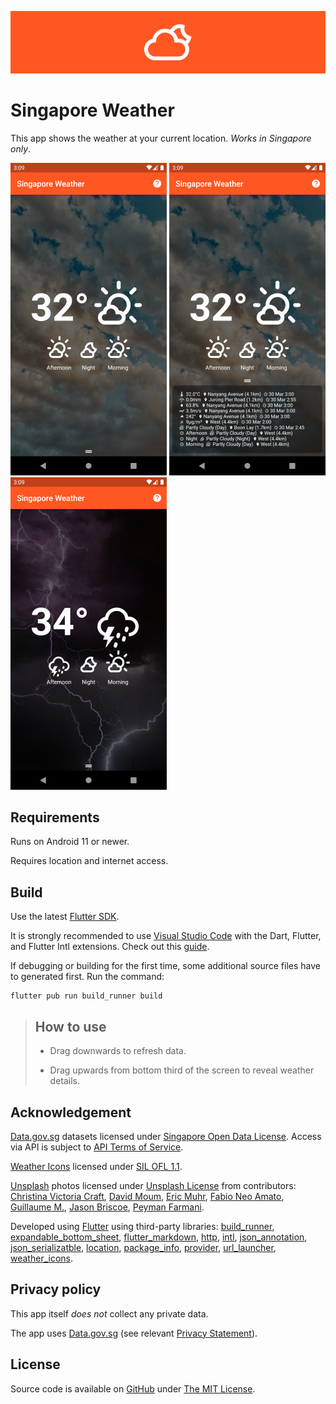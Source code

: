 ![Banner](doc/images/banner-758.png)

# Singapore Weather

This app shows the weather at your current location. *Works in Singapore only*.

![Screenshot 1](doc/images/screenshot-1-250.png)
![Screenshot 2](doc/images/screenshot-2-250.png)
![Screenshot 3](doc/images/screenshot-3-250.png)

## Requirements

Runs on Android 11 or newer.

Requires location and internet access.

## Build

Use the latest [Flutter SDK](https://flutter.dev/docs/get-started/install).

It is strongly recommended to use [Visual Studio Code](https://code.visualstudio.com/) with the Dart, Flutter, and Flutter Intl extensions. Check out this [guide](https://flutter.dev/docs/development/tools/vs-code).

If debugging or building for the first time, some additional source files have to generated first. Run the command:
```
flutter pub run build_runner build
```

> ## How to use
>
> - Drag downwards to refresh data.
>
> - Drag upwards from bottom third of the screen to reveal weather details.

## Acknowledgement

[Data.gov.sg](https://data.gov.sg/) datasets licensed under [Singapore Open Data License](https://data.gov.sg/open-data-licence). Access via API is subject to [API Terms of Service](https://data.gov.sg/privacy-and-website-terms#api-terms).

[Weather Icons](https://erikflowers.github.io/weather-icons/) licensed under [SIL OFL 1.1](http://scripts.sil.org/OFL).

[Unsplash](https://unsplash.com) photos licensed under [Unsplash License](https://unsplash.com/license) from contributors: [Christina Victoria Craft](https://unsplash.com/s/photos/wind?utm_source=unsplash&utm_medium=referral&utm_content=creditCopyText), [David Moum](https://unsplash.com/@davidmoum?utm_source=unsplash&utm_medium=referral&utm_content=creditCopyText), [Eric Muhr](https://unsplash.com/@ericmuhr?utm_source=unsplash&utm_medium=referral&utm_content=creditCopyText), [Fabio Neo Amato](https://unsplash.com/@cloudsdealer?utm_source=unsplash&utm_medium=referral&utm_content=creditCopyText), [Guillaume M.](https://unsplash.com/@guimgn?utm_source=unsplash&utm_medium=referral&utm_content=creditCopyText), [Jason Briscoe](https://unsplash.com/@jsnbrsc?utm_source=unsplash&utm_medium=referral&utm_content=creditCopyText), [Peyman Farmani](https://unsplash.com/@peymanfarmani?utm_source=unsplash&utm_medium=referral&utm_content=creditCopyText).

Developed using [Flutter](https://flutter.dev) using third-party libraries: [build_runner](https://pub.dev/packages/build_runner), [expandable_bottom_sheet](https://pub.dev/packages/expandable_bottom_sheet), [flutter_markdown](https://pub.dev/packages/flutter_markdown), [http](https://pub.dev/packages/http), [intl](https://pub.dev/packages/intl), [json_annotation](https://pub.dev/packages/json_annotation), [json_serializatble](https://pub.dev/packages/json_serializable), [location](https://pub.dev/packages/location), [package_info](https://pub.dev/packages/package_info), [provider](https://pub.dev/packages/provider), [url_launcher](https://pub.dev/packages/url_launcher), [weather_icons](https://pub.dev/packages/weather_icons).

## Privacy policy

This app itself *does not* collect any private data.

The app uses [Data.gov.sg](https://data.gov.sg/) (see relevant [Privacy Statement](https://data.gov.sg/privacy-and-website-terms#privacy)).

## License

Source code is available on [GitHub](https://github.com/hum-ler/singapore_weather) under [The MIT License](https://opensource.org/licenses/MIT).
